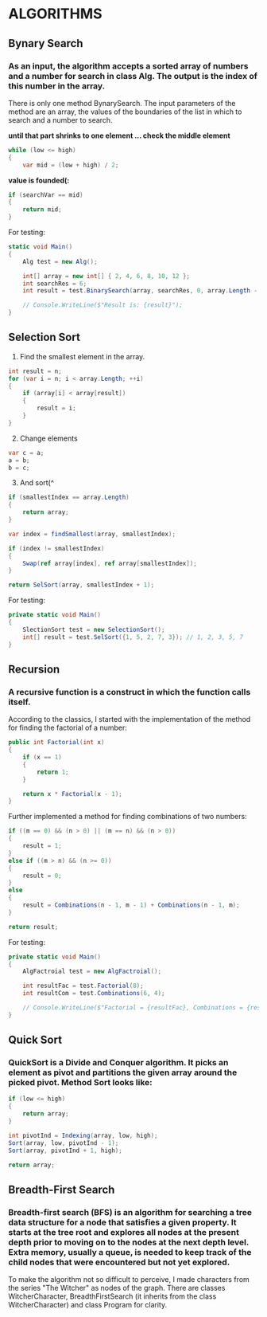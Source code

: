 # ALGORITHMS

## **Bynary Search**

### As an input, the algorithm accepts a sorted array of numbers and a number for search in class Alg. The output is the index of this number in the array.
There is only one method BynarySearch. The input parameters of the method are an array, the values of the boundaries of the list in which to search and a number to search.

**until that part shrinks to one element ... check the middle element**
```c#
while (low <= high)
{
    var mid = (low + high) / 2;
```

**value is founded(:**
```c#
if (searchVar == mid)
{
    return mid;
}
```
For testing:
```c#
static void Main()
{
    Alg test = new Alg();

    int[] array = new int[] { 2, 4, 6, 8, 10, 12 };
    int searchRes = 6;
    int result = test.BinarySearch(array, searchRes, 0, array.Length - 1);

    // Console.WriteLine($"Result is: {result}");
}
```

## Selection Sort

1. Find the smallest element in the array.
```c#
int result = n;
for (var i = n; i < array.Length; ++i)
{
    if (array[i] < array[result])
    {
        result = i;
    }
}

```

2. Change elements
```c#
var c = a;
a = b;
b = c;
```

3. And sort(^
```c#
if (smallestIndex == array.Length)
{
    return array;
}

var index = findSmallest(array, smallestIndex);

if (index != smallestIndex)
{
    Swap(ref array[index], ref array[smallestIndex]);
}

return SelSort(array, smallestIndex + 1);
```
For testing:
```c#
private static void Main()
{
    SlectionSort test = new SelectionSort();
    int[] result = test.SelSort({1, 5, 2, 7, 3}); // 1, 2, 3, 5, 7
}
```

## Recursion
### A recursive function is a construct in which the function calls itself.
According to the classics, I started with the implementation of the method for finding the factorial of a number:
```c#
public int Factorial(int x)
{
    if (x == 1)
    {
        return 1;
    }

    return x * Factorial(x - 1);
}
```

Further implemented a method for finding combinations of two numbers:
```c#
if ((m == 0) && (n > 0) || (m == n) && (n > 0))
{
    result = 1;
}
else if ((m > n) && (n >= 0))
{
    result = 0;
}
else
{
    result = Combinations(n - 1, m - 1) + Combinations(n - 1, m);
}

return result;
```

For testing:
```c#
private static void Main()
{
    AlgFactroial test = new AlgFactroial();

    int resultFac = test.Factorial(8);
    int resultCom = test.Combinations(6, 4);

    // Console.WriteLine($"Factorial = {resultFac}, Combinations = {resultCom}");
}
```

## Quick Sort
### QuickSort is a Divide and Conquer algorithm. It picks an element as pivot and partitions the given array around the picked pivot. Method Sort looks like:
```c#
if (low <= high)
{
    return array;
}

int pivotInd = Indexing(array, low, high);
Sort(array, low, pivotInd - 1);
Sort(array, pivotInd + 1, high);

return array;
```
## Breadth-First Search
### Breadth-first search (BFS) is an algorithm for searching a tree data structure for a node that satisfies a given property. It starts at the tree root and explores all nodes at the present depth prior to moving on to the nodes at the next depth level. Extra memory, usually a queue, is needed to keep track of the child nodes that were encountered but not yet explored.
To make the algorithm not so difficult to perceive, I made characters from the series "The Witcher" as nodes of the graph. There are classes WitcherCharacter, BreadthFirstSearch (it inherits from the class WitcherCharacter) and class Program for clarity.
